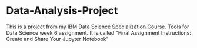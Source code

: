 # Data-Analysis-Project
This is a project from my IBM Data Science Specialization Course. Tools for Data Science week 6 assignment.
It is called "Final Assignment Instructions: Create and Share Your Jupyter Notebook"
